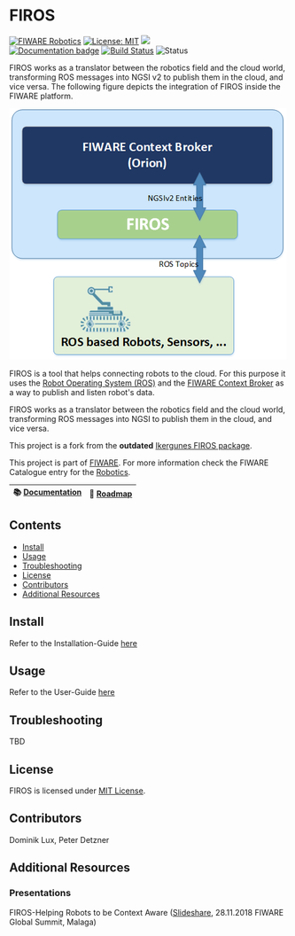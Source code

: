 # FIROS

[![FIWARE Robotics](https://nexus.lab.fiware.org/static/badges/chapters/robotics.svg)](https://www.fiware.org/developers/catalogue/)
[![License: MIT](https://img.shields.io/github/license/iml130/firos.svg)](https://opensource.org/licenses/MIT)<!--[![Docker badge](https://img.shields.io/docker/pulls/fiware/sigfox-iotagent.svg)](https://hub.docker.com/r/fiware/firos/)-->
[![](https://img.shields.io/badge/tag-firos-orange.svg?logo=stackoverflow)](https://stackoverflow.com/questions/tagged/fiware+ros)
<br/> [![Documentation badge](https://img.shields.io/readthedocs/firos.svg)](https://firos.rtfd.io)
[![Build Status](https://travis-ci.com/iml130/firos.svg?branch=master)](https://travis-ci.com/iml130/firos)<!--
[![Coverage Status](https://coveralls.io/repos/github/iml130/firos/badge.svg?branch=master)](https://coveralls.io/github/iml130/firos?branch=master)-->
![Status](https://nexus.lab.fiware.org/repository/raw/public/badges/statuses/incubating.svg)

FIROS works as a translator between the robotics field and the cloud world, transforming ROS messages into NGSI v2 to
publish them in the cloud, and vice versa. The following figure depicts the integration of FIROS inside the FIWARE
platform.

![alt text](doc/media/firos.png "FIROS Integration")

FIROS is a tool that helps connecting robots to the cloud. For this purpose it uses the
[Robot Operating System (ROS)](http://www.ros.org/) and the
[FIWARE Context Broker](http://catalogue.fiware.org/enablers/publishsubscribe-context-broker-orion-context-broker) as a
way to publish and listen robot's data.

FIROS works as a translator between the robotics field and the cloud world, transforming ROS messages into NGSI to
publish them in the cloud, and vice versa.

This project is a fork from the **outdated** [Ikergunes FIROS package](https://github.com/Ikergune/firos).

This project is part of [FIWARE](https://www.fiware.org/). For more information check the FIWARE Catalogue entry for the
[Robotics](https://github.com/Fiware/catalogue/tree/master/robotics).

| :books: [Documentation](https://firos.rtfd.io) | :dart: [Roadmap](doc/roadmap.md) |
| ---------------------------------------------- | -------------------------------- |


## Contents

-   [Install](#Install)
-   [Usage](#usage)
-   [Troubleshooting](#troubleshooting)
-   [License](#license)
-   [Contributors](#Contributors)
-   [Additional Resources](#Additional%20Resources)

## Install

Refer to the Installation-Guide [here](doc/install/install.md)

## Usage

Refer to the User-Guide [here](doc/user/introduction.md)

## Troubleshooting

TBD

## License

FIROS is licensed under [MIT License](https://opensource.org/licenses/MIT).

## Contributors

Dominik Lux, Peter Detzner

## Additional Resources

### Presentations

FIROS-Helping Robots to be Context Aware
([Slideshare](https://de.slideshare.net/FI-WARE/fiware-global-summit-FIROS-helping-robots-to-be-context-aware),
28.11.2018 FIWARE Global Summit, Malaga)
